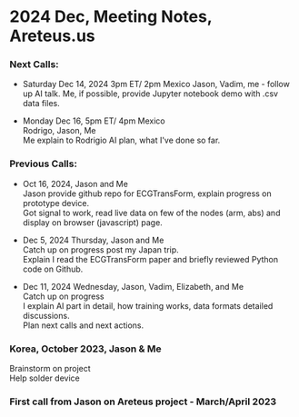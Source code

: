 # 2024 Dec, Meeting Notes, Areteus.us  

### Next Calls:  

 * Saturday Dec 14, 2024 3pm ET/ 2pm Mexico
   Jason, Vadim, me - follow up AI talk.
   Me, if possible, provide Jupyter notebook demo with .csv data files.  

 * Monday Dec 16, 5pm ET/ 4pm Mexico  
   Rodrigo, Jason, Me  
   Me explain to Rodrigio AI plan, what I've done so far.  

### Previous Calls:  

 * Oct 16, 2024, Jason and Me  
   Jason provide github repo for ECGTransForm, explain progress on prototype device.  
   Got signal to work, read live data on few of the nodes (arm, abs) and display on browser (javascript) page.  

 * Dec 5, 2024 Thursday, Jason and Me  
   Catch up on progress post my Japan trip.  
   Explain I read the ECGTransForm paper and briefly reviewed Python code on Github.  

* Dec 11, 2024 Wednesday, Jason, Vadim, Elizabeth, and Me  
  Catch up on progress  
  I explain AI part in detail, how training works, data formats detailed discussions.  
  Plan next calls and next actions.  



### Korea, October 2023, Jason & Me  
Brainstorm on project  
Help solder device  

### First call from Jason on Areteus project - March/April 2023  
   



